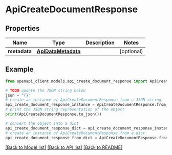 # ApiCreateDocumentResponse


## Properties

Name | Type | Description | Notes
------------ | ------------- | ------------- | -------------
**metadata** | [**ApiDataMetadata**](ApiDataMetadata.md) |  | [optional] 

## Example

```python
from openapi_client.models.api_create_document_response import ApiCreateDocumentResponse

# TODO update the JSON string below
json = "{}"
# create an instance of ApiCreateDocumentResponse from a JSON string
api_create_document_response_instance = ApiCreateDocumentResponse.from_json(json)
# print the JSON string representation of the object
print(ApiCreateDocumentResponse.to_json())

# convert the object into a dict
api_create_document_response_dict = api_create_document_response_instance.to_dict()
# create an instance of ApiCreateDocumentResponse from a dict
api_create_document_response_from_dict = ApiCreateDocumentResponse.from_dict(api_create_document_response_dict)
```
[[Back to Model list]](../README.md#documentation-for-models) [[Back to API list]](../README.md#documentation-for-api-endpoints) [[Back to README]](../README.md)


